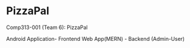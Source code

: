 # PizzaPal

Comp313-001 (Team 6): PizzaPal


Android Application- Frontend
Web App(MERN) - Backend (Admin-User)
